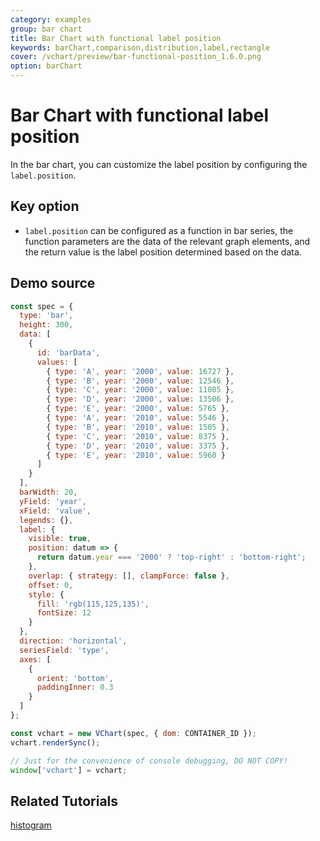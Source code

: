 ```yaml
---
category: examples
group: bar chart
title: Bar Chart with functional label position
keywords: barChart,comparison,distribution,label,rectangle
cover: /vchart/preview/bar-functional-position_1.6.0.png
option: barChart
---
```


# Bar Chart with functional label position

In the bar chart, you can customize the label position by configuring the `label.position`.

## Key option

- `label.position` can be configured as a function in bar series, the function parameters are the data of the relevant graph elements, and the return value is the label position determined based on the data.

## Demo source

```javascript livedemo
const spec = {
  type: 'bar',
  height: 300,
  data: [
    {
      id: 'barData',
      values: [
        { type: 'A', year: '2000', value: 16727 },
        { type: 'B', year: '2000', value: 12546 },
        { type: 'C', year: '2000', value: 11085 },
        { type: 'D', year: '2000', value: 13506 },
        { type: 'E', year: '2000', value: 5765 },
        { type: 'A', year: '2010', value: 5546 },
        { type: 'B', year: '2010', value: 1505 },
        { type: 'C', year: '2010', value: 8375 },
        { type: 'D', year: '2010', value: 3375 },
        { type: 'E', year: '2010', value: 5960 }
      ]
    }
  ],
  barWidth: 20,
  yField: 'year',
  xField: 'value',
  legends: {},
  label: {
    visible: true,
    position: datum => {
      return datum.year === '2000' ? 'top-right' : 'bottom-right';
    },
    overlap: { strategy: [], clampForce: false },
    offset: 0,
    style: {
      fill: 'rgb(115,125,135)',
      fontSize: 12
    }
  },
  direction: 'horizontal',
  seriesField: 'type',
  axes: [
    {
      orient: 'bottom',
      paddingInner: 0.3
    }
  ]
};

const vchart = new VChart(spec, { dom: CONTAINER_ID });
vchart.renderSync();

// Just for the convenience of console debugging, DO NOT COPY!
window['vchart'] = vchart;
```

## Related Tutorials

[histogram](link)
